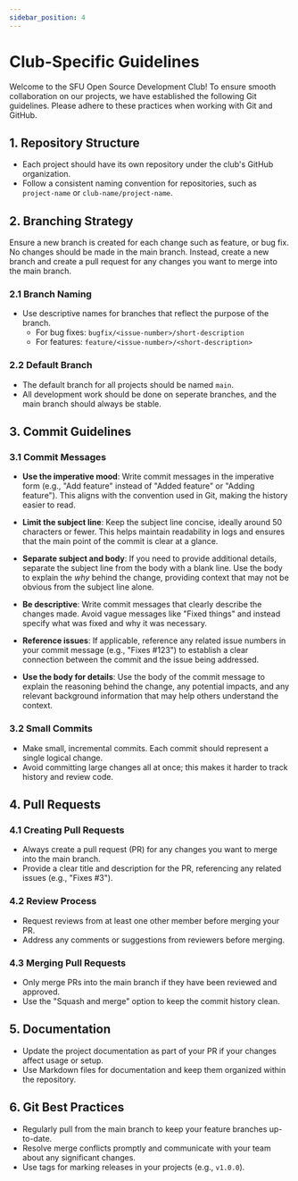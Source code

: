 ```yaml
---
sidebar_position: 4
---
```


# Club-Specific Guidelines

Welcome to the SFU Open Source Development Club! To ensure smooth collaboration on our projects, we have established the following Git guidelines. Please adhere to these practices when working with Git and GitHub.

## 1. Repository Structure

- Each project should have its own repository under the club's GitHub organization.
- Follow a consistent naming convention for repositories, such as `project-name` or `club-name/project-name`.


## 2. Branching Strategy

Ensure a new branch is created for each change such as feature, or bug fix. No changes should be made in the main branch. Instead, create a new branch and create a pull request for any changes you want to merge into the main branch.

### 2.1 Branch Naming

- Use descriptive names for branches that reflect the purpose of the branch.
  - For bug fixes: `bugfix/<issue-number>/short-description`
  - For features: `feature/<issue-number>/<short-description>`

### 2.2 Default Branch

- The default branch for all projects should be named `main`.
- All development work should be done on seperate branches, and the main branch should always be stable.


## 3. Commit Guidelines

### 3.1 Commit Messages

- **Use the imperative mood**: Write commit messages in the imperative form (e.g., "Add feature" instead of "Added feature" or "Adding feature"). This aligns with the convention used in Git, making the history easier to read.

- **Limit the subject line**: Keep the subject line concise, ideally around 50 characters or fewer. This helps maintain readability in logs and ensures that the main point of the commit is clear at a glance.

- **Separate subject and body**: If you need to provide additional details, separate the subject line from the body with a blank line. Use the body to explain the *why* behind the change, providing context that may not be obvious from the subject line alone.

- **Be descriptive**: Write commit messages that clearly describe the changes made. Avoid vague messages like "Fixed things" and instead specify what was fixed and why it was necessary.

- **Reference issues**: If applicable, reference any related issue numbers in your commit message (e.g., "Fixes #123") to establish a clear connection between the commit and the issue being addressed.

- **Use the body for details**: Use the body of the commit message to explain the reasoning behind the change, any potential impacts, and any relevant background information that may help others understand the context.

### 3.2 Small Commits

- Make small, incremental commits. Each commit should represent a single logical change.
- Avoid committing large changes all at once; this makes it harder to track history and review code.


## 4. Pull Requests

### 4.1 Creating Pull Requests

- Always create a pull request (PR) for any changes you want to merge into the main branch.
- Provide a clear title and description for the PR, referencing any related issues (e.g., "Fixes #3").

### 4.2 Review Process

- Request reviews from at least one other member before merging your PR.
- Address any comments or suggestions from reviewers before merging.

### 4.3 Merging Pull Requests

- Only merge PRs into the main branch if they have been reviewed and approved.
- Use the "Squash and merge" option to keep the commit history clean.


## 5. Documentation

- Update the project documentation as part of your PR if your changes affect usage or setup.
- Use Markdown files for documentation and keep them organized within the repository.


## 6. Git Best Practices

- Regularly pull from the main branch to keep your feature branches up-to-date.
- Resolve merge conflicts promptly and communicate with your team about any significant changes.
- Use tags for marking releases in your projects (e.g., `v1.0.0`).